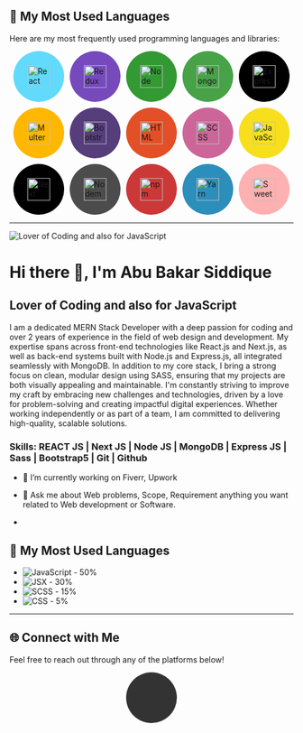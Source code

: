 ## 🌟 My Most Used Languages

Here are my most frequently used programming languages and libraries:

<div style="display: flex; flex-wrap: wrap; gap: 10px; justify-content: center;">

<a href="https://reactjs.org/" target="_blank" style="text-decoration: none;">
    <div style="border-radius: 50%; background-color: #61dafb; padding: 15px; width: 60px; height: 60px; display: flex; align-items: center; justify-content: center;">
        <img src="https://img.shields.io/badge/-React-61dafb?style=flat&logo=react&logoColor=black" alt="React" width="40px"/>
    </div>
</a>
<a href="https://redux.js.org/" target="_blank" style="text-decoration: none;">
    <div style="border-radius: 50%; background-color: #764ABC; padding: 15px; width: 60px; height: 60px; display: flex; align-items: center; justify-content: center;">
        <img src="https://img.shields.io/badge/-Redux-764ABC?style=flat&logo=redux&logoColor=white" alt="Redux" width="40px"/>
    </div>
</a>
<a href="https://nodejs.org/" target="_blank" style="text-decoration: none;">
    <div style="border-radius: 50%; background-color: #339933; padding: 15px; width: 60px; height: 60px; display: flex; align-items: center; justify-content: center;">
        <img src="https://img.shields.io/badge/-Node-339933?style=flat&logo=node.js&logoColor=white" alt="Node" width="40px"/>
    </div>
</a>
<a href="https://www.mongodb.com/" target="_blank" style="text-decoration: none;">
    <div style="border-radius: 50%; background-color: #47A248; padding: 15px; width: 60px; height: 60px; display: flex; align-items: center; justify-content: center;">
        <img src="https://img.shields.io/badge/-MongoDB-47A248?style=flat&logo=mongodb&logoColor=white" alt="MongoDB" width="40px"/>
    </div>
</a>
<a href="https://expressjs.com/" target="_blank" style="text-decoration: none;">
    <div style="border-radius: 50%; background-color: #000000; padding: 15px; width: 60px; height: 60px; display: flex; align-items: center; justify-content: center;">
        <img src="https://img.shields.io/badge/-Express-000000?style=flat&logo=express&logoColor=white" alt="Express" width="40px"/>
    </div>
</a>
<a href="https://github.com/expressjs/multer" target="_blank" style="text-decoration: none;">
    <div style="border-radius: 50%; background-color: #ffb700; padding: 15px; width: 60px; height: 60px; display: flex; align-items: center; justify-content: center;">
        <img src="https://img.shields.io/badge/-Multer-ffb700?style=flat&logo=express&logoColor=white" alt="Multer" width="40px"/>
    </div>
</a>
<a href="https://getbootstrap.com/" target="_blank" style="text-decoration: none;">
    <div style="border-radius: 50%; background-color: #563D7C; padding: 15px; width: 60px; height: 60px; display: flex; align-items: center; justify-content: center;">
        <img src="https://img.shields.io/badge/-Bootstrap-563D7C?style=flat&logo=bootstrap&logoColor=white" alt="Bootstrap" width="40px"/>
    </div>
</a>
<a href="https://www.w3.org/TR/html52/" target="_blank" style="text-decoration: none;">
    <div style="border-radius: 50%; background-color: #E34F26; padding: 15px; width: 60px; height: 60px; display: flex; align-items: center; justify-content: center;">
        <img src="https://img.shields.io/badge/-HTML-E34F26?style=flat&logo=html5&logoColor=white" alt="HTML" width="40px"/>
    </div>
</a>
<a href="https://sass-lang.com/" target="_blank" style="text-decoration: none;">
    <div style="border-radius: 50%; background-color: #CC6699; padding: 15px; width: 60px; height: 60px; display: flex; align-items: center; justify-content: center;">
        <img src="https://img.shields.io/badge/-SCSS-CC6699?style=flat&logo=sass&logoColor=white" alt="SCSS" width="40px"/>
    </div>
</a>
<a href="https://www.javascript.com/" target="_blank" style="text-decoration: none;">
    <div style="border-radius: 50%; background-color: #F7DF1E; padding: 15px; width: 60px; height: 60px; display: flex; align-items: center; justify-content: center;">
        <img src="https://img.shields.io/badge/-JavaScript-F7DF1E?style=flat&logo=javascript&logoColor=black" alt="JavaScript" width="40px"/>
    </div>
</a>
<a href="https://nextjs.org/" target="_blank" style="text-decoration: none;">
    <div style="border-radius: 50%; background-color: #000000; padding: 15px; width: 60px; height: 60px; display: flex; align-items: center; justify-content: center;">
        <img src="https://img.shields.io/badge/-Next-000000?style=flat&logo=next.js&logoColor=white" alt="Next" width="40px"/>
    </div>
</a>
<a href="https://nodemailer.com/" target="_blank" style="text-decoration: none;">
    <div style="border-radius: 50%; background-color: #4C4C4C; padding: 15px; width: 60px; height: 60px; display: flex; align-items: center; justify-content: center;">
        <img src="https://img.shields.io/badge/-Nodemailer-4C4C4C?style=flat&logo=npm&logoColor=white" alt="Nodemailer" width="40px"/>
    </div>
</a>
<a href="https://www.npmjs.com/" target="_blank" style="text-decoration: none;">
    <div style="border-radius: 50%; background-color: #CB3837; padding: 15px; width: 60px; height: 60px; display: flex; align-items: center; justify-content: center;">
        <img src="https://img.shields.io/badge/-npm-CB3837?style=flat&logo=npm&logoColor=white" alt="npm" width="40px"/>
    </div>
</a>
<a href="https://yarnpkg.com/" target="_blank" style="text-decoration: none;">
    <div style="border-radius: 50%; background-color: #2C8EBB; padding: 15px; width: 60px; height: 60px; display: flex; align-items: center; justify-content: center;">
        <img src="https://img.shields.io/badge/-Yarn-2C8EBB?style=flat&logo=yarn&logoColor=white" alt="Yarn" width="40px"/>
    </div>
</a>
<a href="https://sweetalert.js.org/" target="_blank" style="text-decoration: none;">
    <div style="border-radius: 50%; background-color: #FFB0B0; padding: 15px; width: 60px; height: 60px; display: flex; align-items: center; justify-content: center;">
        <img src="https://img.shields.io/badge/-SweetAlert-FFB0B0?style=flat&logo=sweetalert&logoColor=black" alt="SweetAlert" width="40px"/>
    </div>
</a>

</div>

---






![Lover of Coding and also for JavaScript](https://scontent.fdac24-4.fna.fbcdn.net/v/t39.30808-6/462000254_1983949838710791_6817243344403110239_n.jpg?_nc_cat=107&ccb=1-7&_nc_sid=127cfc&_nc_eui2=AeEZwWCE6ZTyiziHf3YqZOEIzrMeTVz4zzbOsx5NXPjPNhV8jqsHvJdUeGsTbxPSYJ6LeJ2jMLvXvkQfJE2wd-9n&_nc_ohc=1UtJ38a6tLEQ7kNvgE7cSTh&_nc_ht=scontent.fdac24-4.fna&_nc_gid=ANdmtx6nkTeOwY05XQz-SEp&oh=00_AYCgl_ekSiwvuAP_PpEOdf4-AL1NEzYJX8OH3Kz4R-SHnA&oe=6703FCF0)

# Hi there 👋, I'm Abu Bakar Siddique
## Lover of Coding and also for JavaScript

I am a dedicated MERN Stack Developer with a deep passion for coding and over 2 years of experience in the field of web design and development. My expertise spans across front-end technologies like React.js and Next.js, as well as back-end systems built with Node.js and Express.js, all integrated seamlessly with MongoDB. In addition to my core stack, I bring a strong focus on clean, modular design using SASS, ensuring that my projects are both visually appealing and maintainable. I'm constantly striving to improve my craft by embracing new challenges and technologies, driven by a love for problem-solving and creating impactful digital experiences. Whether working independently or as part of a team, I am committed to delivering high-quality, scalable solutions.



### Skills: REACT JS | Next JS | Node JS |  MongoDB | Express JS | Sass | Bootstrap5 | Git | Github  

- 🔭 I’m currently working on Fiverr, Upwork 
- 💬 Ask me about Web problems, Scope, Requirement anything you want related to Web development or Software.

- 


## 🌟 My Most Used Languages


-  ![JavaScript](https://img.shields.io/badge/-JavaScript-f7df1e?style=flat&logo=javascript&logoColor=black) - 50%
-  ![JSX](https://img.shields.io/badge/-JSX-61dafb?style=flat&logo=react&logoColor=white) - 30%
-  ![SCSS](https://img.shields.io/badge/-SCSS-cc6699?style=flat&logo=sass&logoColor=white) - 15%
-  ![CSS](https://img.shields.io/badge/-CSS-264de4?style=flat&logo=css3&logoColor=white) - 5%





---

## 🌐 Connect with Me

Feel free to reach out through any of the platforms below!

<div style="display: flex; gap: 10px; justify-content: center;">

<a href="https://github.com/MdAbuBakarSiddique" target="_blank" style="text-decoration: none;">
    <div style="border-radius: 50%; background-color: #333333; padding: 15px; width: 60px; height: 60px; display: flex



![GitHub streak stats](https://streak-stats.demolab.com/?user=SiddiqueAhmed1)  

